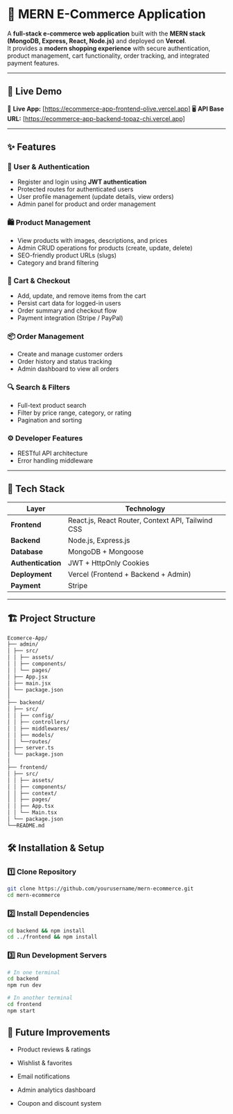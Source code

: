 # 🛒 MERN E-Commerce Application

A **full-stack e-commerce web application** built with the **MERN stack (MongoDB, Express, React, Node.js)** and deployed on **Vercel**.  
It provides a **modern shopping experience** with secure authentication, product management, cart functionality, order tracking, and integrated payment features.

---

## 🚀 Live Demo

🔗 **Live App:** [https://ecommerce-app-frontend-olive.vercel.app]
🖥️ **API Base URL:** [https://ecommerce-app-backend-topaz-chi.vercel.app]

---

## ✨ Features

### 👥 User & Authentication

-   Register and login using **JWT authentication**
-   Protected routes for authenticated users
-   User profile management (update details, view orders)
-   Admin panel for product and order management

### 🛍️ Product Management

-   View products with images, descriptions, and prices
-   Admin CRUD operations for products (create, update, delete)
-   SEO-friendly product URLs (slugs)
-   Category and brand filtering

### 🛒 Cart & Checkout

-   Add, update, and remove items from the cart
-   Persist cart data for logged-in users
-   Order summary and checkout flow
-   Payment integration (Stripe / PayPal)

### 📦 Order Management

-   Create and manage customer orders
-   Order history and status tracking
-   Admin dashboard to view all orders

### 🔍 Search & Filters

-   Full-text product search
-   Filter by price range, category, or rating
-   Pagination and sorting

### ⚙️ Developer Features

-   RESTful API architecture
-   Error handling middleware

---

## 🧰 Tech Stack

| Layer              | Technology                                        |
| ------------------ | ------------------------------------------------- |
| **Frontend**       | React.js, React Router, Context API, Tailwind CSS |
| **Backend**        | Node.js, Express.js                               |
| **Database**       | MongoDB + Mongoose                                |
| **Authentication** | JWT + HttpOnly Cookies                            |
| **Deployment**     | Vercel (Frontend + Backend + Admin)               |
| **Payment**        | Stripe                                            |

---

## 🏗️ Project Structure

```bash
Ecomerce-App/
├── admin/
│ ├── src/
│ │ ├── assets/
│ │ ├── components/
│ │ └── pages/
│ ├── App.jsx
│ ├── main.jsx
│ └── package.json
│
├── backend/
│ ├── src/
│ │ ├── config/
│ │ ├── controllers/
│ │ ├── middlewares/
│ │ ├── models/
│ │ └──routes/
│ ├── server.ts
│ └── package.json
│
├── frontend/
│ ├── src/
│ │ ├── assets/
│ │ ├── components/
│ │ ├── context/
│ │ ├── pages/
│ │ ├── App.tsx
│ │ └── Main.tsx
│ └── package.json
└──README.md

```

## 🛠️ Installation & Setup

### 1️⃣ Clone Repository

```bash
git clone https://github.com/yourusername/mern-ecommerce.git
cd mern-ecommerce
```

### 2️⃣ Install Dependencies

```bash
cd backend && npm install
cd ../frontend && npm install
```

### 3️⃣ Run Development Servers

```bash
# In one terminal
cd backend
npm run dev

# In another terminal
cd frontend
npm start
```

## 🧠 Future Improvements

-   Product reviews & ratings

-   Wishlist & favorites

-   Email notifications

-   Admin analytics dashboard

-   Coupon and discount system

